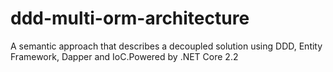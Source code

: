 # ddd-multi-orm-architecture
A semantic approach that describes a decoupled solution using DDD, Entity Framework, Dapper and IoC.Powered by .NET Core 2.2
